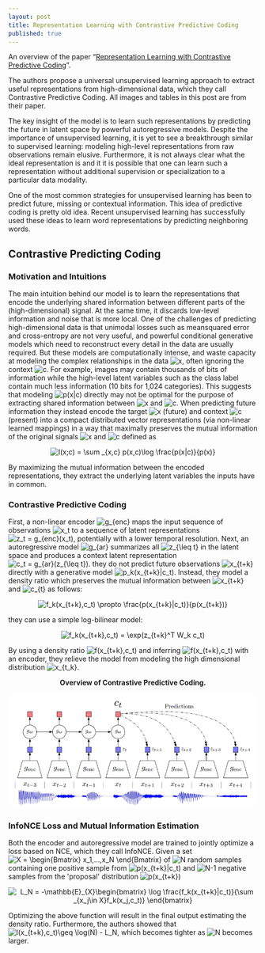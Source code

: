 ```yaml
---
layout: post
title: Representation Learning with Contrastive Predictive Coding
published: true
---
```


An overview of the paper “[Representation Learning with Contrastive Predictive Coding](https://arxiv.org/pdf/1807.03748.pdf)”.
<!--break-->
The authors propose a universal unsupervised learning approach to extract useful representations from high-dimensional data, which they call Contrastive Predictive Coding. All images and tables in this post are from their paper.

The key insight of the model is to learn such representations by predicting the future in latent space by powerful autoregressive models. Despite the importance of unsupervised learning, it is yet to see a breakthrough similar to supervised learning: modeling high-level representations from raw observations remain elusive. Furthermore, it is not always clear what the ideal representation is and it it is possible that one can learn such a representation without additional supervision or specialization to a particular data modality.

One of the most common strategies for unsupervised learning has been to predict future, missing or contextual information. This idea of predictive coding is pretty old idea. Recent unsupervised learning has successfully used these ideas to learn word representations by predicting neighboring words.

## Contrastive Predicting Coding

### Motivation and Intuitions

The main intuition behind our model is to learn the representations that encode the underlying shared information between different parts of the (high-dimensional) signal. At the same time, it discards low-level information and noise that is more local. One of the challenges of predicting high-dimensional data is that unimodal losses such as meansquared error and cross-entropy are not very useful, and powerful conditional generative models which need to reconstruct every detail in the data are usually required. But these models are computationally intense, and waste capacity at modeling the complex relationships in the data <img src="https://latex.codecogs.com/svg.latex?x" title="x" />, often ignoring the context <img src="https://latex.codecogs.com/svg.latex?c" title="c" />. For example, images may contain thousands of bits of information while the high-level
latent variables such as the class label contain much less information (10 bits for 1,024 categories). This suggests that modeling <img src="https://latex.codecogs.com/svg.latex?p(x|c)" title="p(x|c)" /> directly may not be optimal for the purpose of extracting shared information between <img src="https://latex.codecogs.com/svg.latex?x" title="x" /> and <img src="https://latex.codecogs.com/svg.latex?c" title="c" />. When predicting future information they instead encode the target <img src="https://latex.codecogs.com/svg.latex?x" title="x" /> (future) and context <img src="https://latex.codecogs.com/svg.latex?c" title="c" /> (present) into a compact distributed vector representations (via non-linear learned mappings) in a way that maximally preserves the mutual information of the original signals <img src="https://latex.codecogs.com/svg.latex?x" title="x" /> and <img src="https://latex.codecogs.com/svg.latex?c" title="c" /> defined as
<p align="center">
<img src="https://latex.codecogs.com/svg.latex?I(x;c)&space;=&space;\sum&space;_{x,c}&space;p(x,c)\log&space;\frac{p(x|c)}{p(x)}" title="I(x;c) = \sum _{x,c} p(x,c)\log \frac{p(x|c)}{p(x)}" />
</p>
By maximizing the mutual information between the encoded representations, they extract the underlying latent variables the inputs have in common.


### Contrastive Predictive Coding

First, a non-linear encoder <img src="https://latex.codecogs.com/svg.latex?g_{enc}" title="g_{enc}" /> maps the input sequence of observations <img src="https://latex.codecogs.com/svg.latex?x_t" title="x_t" /> to a sequence of latent representations <img src="https://latex.codecogs.com/svg.latex?z_t&space;=&space;g_{enc}(x_t)" title="z_t = g_{enc}(x_t)" />, potentially with a lower temporal resolution.
Next, an autoregressive model <img src="https://latex.codecogs.com/svg.latex?g_{ar}" title="g_{ar}" /> summarizes all <img src="https://latex.codecogs.com/svg.latex?z_{\leq&space;t}" title="z_{\leq t}" /> in the latent space and produces a context latent representation <img src="https://latex.codecogs.com/svg.latex?c_t&space;=&space;g_{ar}(z_{\leq&space;t})" title="c_t = g_{ar}(z_{\leq t})" />.
they do not predict future observations <img src="https://latex.codecogs.com/svg.latex?x_{t&plus;k}" title="x_{t+k}" /> directly with a generative model <img src="https://latex.codecogs.com/svg.latex?p_k(x_{t&plus;k}|c_t)" title="p_k(x_{t+k}|c_t)" />. Instead, they model a density ratio which preserves the mutual information between <img src="https://latex.codecogs.com/svg.latex?x_{t&plus;k}" title="x_{t+k}" /> and <img src="https://latex.codecogs.com/svg.latex?c_{t}" title="c_{t}" /> as follows:
<p align="center">
<img src="https://latex.codecogs.com/svg.latex?f_k(x_{t&plus;k},c_t)&space;\propto&space;\frac{p(x_{t&plus;k}|c_t)}{p(x_{t&plus;k})}" title="f_k(x_{t+k},c_t) \propto \frac{p(x_{t+k}|c_t)}{p(x_{t+k})}" />
</p>
they can use a simple log-bilinear model:
<p align="center">
<img src="https://latex.codecogs.com/svg.latex?f_k(x_{t&plus;k},c_t)&space;=&space;\exp(z_{t&plus;k}^T&space;W_k&space;c_t)" title="f_k(x_{t+k},c_t) = \exp(z_{t+k}^T W_k c_t)" />
</p>

By using a density ratio <img src="https://latex.codecogs.com/svg.latex?f(x_{t&plus;k},c_t)" title="f(x_{t+k},c_t)" /> and inferring <img src="https://latex.codecogs.com/svg.latex?f(x_{t&plus;k},c_t)" title="f(x_{t+k},c_t)" /> with an encoder, they relieve the model from modeling the high dimensional distribution <img src="https://latex.codecogs.com/svg.latex?x_{t_k}" title="x_{t_k}" />.

<p align="center">
<b>Overview of Contrastive Predictive Coding.</b>
</p>
<p align="center">
<img src="/assets/Papers/17/Figure-1.png?raw=true" alt="Figure 1"/>
</p>

### InfoNCE Loss and Mutual Information Estimation

Both the encoder and autoregressive model are trained to jointly optimize a loss based on NCE, which they  call InfoNCE. Given a set <img src="https://latex.codecogs.com/svg.latex?X&space;=&space;\begin{Bmatrix}&space;x_1,...,x_N&space;\end{Bmatrix}" title="X = \begin{Bmatrix} x_1,...,x_N \end{Bmatrix}" /> of <img src="https://latex.codecogs.com/svg.latex?N" title="N" /> random samples containing one positive sample from <img src="https://latex.codecogs.com/svg.latex?p(x_{t&plus;k}|c_t)" title="p(x_{t+k}|c_t)" /> and <img src="https://latex.codecogs.com/svg.latex?N-1" title="N-1" /> negative samples from the 'proposal' distribution <img src="https://latex.codecogs.com/svg.latex?p(x_{t&plus;k})" title="p(x_{t+k})" />
<p align="center">
<img src="https://latex.codecogs.com/svg.latex?L_N&space;=&space;-\mathbb{E}_{X}\begin{bmatrix}&space;\log&space;\frac{f_k(x_{t&plus;k}|c_t)}{\sum&space;_{x_j\in&space;X}f_k(x_j,c_t)}&space;\end{bmatrix}" title="L_N = -\mathbb{E}_{X}\begin{bmatrix} \log \frac{f_k(x_{t+k}|c_t)}{\sum _{x_j\in X}f_k(x_j,c_t)} \end{bmatrix}" />
</p>

Optimizing the above function will result in the final output estimating the density ratio. Furthermore, the authors showed that <img src="https://latex.codecogs.com/svg.latex?I(x_{t&plus;k},c_t)\geq&space;\log(N)&space;-&space;L_N" title="I(x_{t+k},c_t)\geq \log(N) - L_N" />, which becomes tighter as <img src="https://latex.codecogs.com/svg.latex?N" title="N" /> becomes larger.
